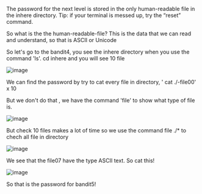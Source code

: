 The password for the next level is stored in the only human-readable file in the inhere directory. Tip: if your terminal is messed up, try the “reset” command.

So what is the the human-readable-file? This is the data that we can read and understand, so that is ASCII or Unicode

So let's go to the bandit4, you see the inhere directory when you use the command 'ls'. cd inhere and you will see 10 file

![image](https://github.com/user-attachments/assets/d2162768-324c-409f-9b53-0fda3a14bfe0)

We can find the password by try to cat every file in directory, ' cat ./-file00' x 10

But we don't do that , we have the command 'file' to show what type of file is.

![image](https://github.com/user-attachments/assets/6f32b240-6d3f-445e-8559-5a6238e2bea1)

But check 10 files makes a lot of time so we use the command file ./* to chech all file in directory

![image](https://github.com/user-attachments/assets/05f39664-7ac3-4ff2-a9d4-80a4467ca086)

We see that the file07 have the type ASCII text. So cat this!

![image](https://github.com/user-attachments/assets/1be42974-514c-47f4-88e8-96c6c470c8c1)

So that is the password for bandit5!


